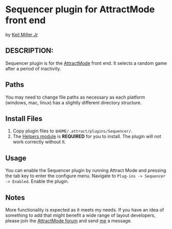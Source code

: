 # Sequencer plugin for AttractMode front end

by [Keil Miller Jr](http://keilmiller.com)

## DESCRIPTION:

Sequencer plugin is for the [AttractMode](http://attractmode.org) front end. It selects a random game after a period of inactivity.

## Paths

You may need to change file paths as necessary as each platform (windows, mac, linux) has a slightly different directory structure.

## Install Files

1. Copy plugin files to `$HOME/.attract/plugins/Sequencer/`.
2. The [Helpers module](https://github.com/keilmillerjr/helpers-module) is **REQUIRED** for you to install. The plugin will not work correctly without it.

## Usage

You can enable the Sequencer plugin by running Attract Mode and pressing the tab key to enter the configure menu. Navigate to `Plug-ins -> Sequencer -> Enabled`. Enable the plugin.

## Notes

More functionality is expected as it meets my needs. If you have an idea of something to add that might benefit a wide range of layout developers, please join the [AttractMode forum](http://forum.attractmode.org/) and send [me](http://forum.attractmode.org/index.php?action=profile;u=32) a message.
